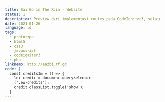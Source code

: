 ```yaml
---
title: Sai Go in The Rain - Website
status: 1
description: Preview dari implementasi routes pada CodeIgniter3, selain itu juga merupakan contoh website yang dibuat untuk Tugas pertama pada perkuliahan PBP.
date: 2021-01-26
language: id
tags:
  - prototype
  - html5
  - css3
  - javascript
  - codeigniter3
  - php
linkDemo: http://eazbi.rf.gd
code: |-
  const creditsIm = () => {
    let credit = document.querySelector
    ('.ew-credits');
    credit.classList.toggle('show');
  }
---
```

